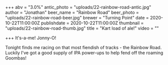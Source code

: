 +++
abv = "3.0%"
antic_photo = "uploads/22-rainbow-road-antic.jpg"
author = "Jonathan"
beer_name = "Rainbow Road"
beer_photo = "uploads/22-rainbow-road-beer.jpg"
brewer = "Turning Point"
date = 2020-10-22T11:00:00Z
publishdate = 2020-10-22T11:00:00Z
thumbnail = "uploads/22-rainbow-road-thumb.jpg"
title = "Kart load of ale!"
video = ""

+++
It's-a-me! Jonny-O!

Tonight finds me racing on that most fiendish of tracks - the Rainbow Road. Luckily I've got a good supply of IPA power-ups to help fend off the roaming Goombas!